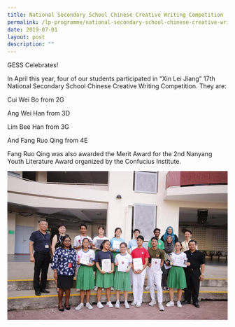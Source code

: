 ```yaml
---
title: National Secondary School Chinese Creative Writing Competition
permalink: /lp-programme/national-secondary-school-chinese-creative-writing-competition/
date: 2019-07-01
layout: post
description: ""
---
```

GESS Celebrates!

In April this year, four of our students participated in “Xin Lei Jiang” 17th National Secondary School Chinese Creative Writing Competition. They are:

Cui Wei Bo from 2G

Ang Wei Han from 3D

Lim Bee Han from 3G

And Fang Ruo Qing from 4E

Fang Ruo Qing was also awarded the Merit Award for the 2nd Nanyang Youth Literature Award organized by the Confucius Institute.

![National Secondary School Chinese Creative Writing Competition](/images/Creative-Writing-Competition.jpeg)